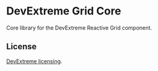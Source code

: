 # DevExtreme Grid Core

Core library for the DevExtreme Reactive Grid component.

## License

[DevExtreme licensing](https://js.devexpress.com/licensing/).
